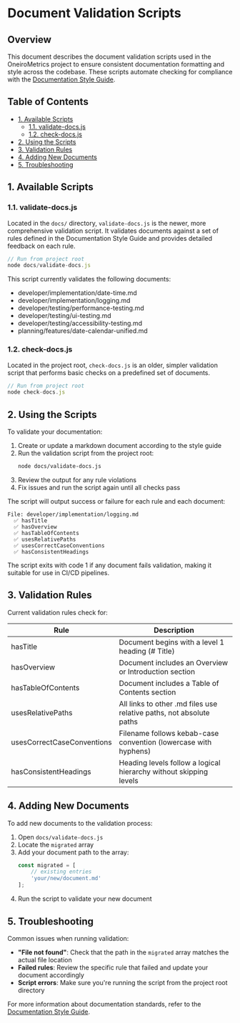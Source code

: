 # Document Validation Scripts

## Overview

This document describes the document validation scripts used in the OneiroMetrics project to ensure consistent documentation formatting and style across the codebase. These scripts automate checking for compliance with the [Documentation Style Guide](../../assets/templates/documentation-style-guide.md).

## Table of Contents

- [1. Available Scripts](#1-available-scripts)
  - [1.1. validate-docs.js](#11-validate-docsjs)
  - [1.2. check-docs.js](#12-check-docsjs)
- [2. Using the Scripts](#2-using-the-scripts)
- [3. Validation Rules](#3-validation-rules)
- [4. Adding New Documents](#4-adding-new-documents)
- [5. Troubleshooting](#5-troubleshooting)

## 1. Available Scripts

### 1.1. validate-docs.js

Located in the `docs/` directory, `validate-docs.js` is the newer, more comprehensive validation script. It validates documents against a set of rules defined in the Documentation Style Guide and provides detailed feedback on each rule.

```javascript
// Run from project root
node docs/validate-docs.js
```

This script currently validates the following documents:
- developer/implementation/date-time.md
- developer/implementation/logging.md
- developer/testing/performance-testing.md
- developer/testing/ui-testing.md
- developer/testing/accessibility-testing.md
- planning/features/date-calendar-unified.md

### 1.2. check-docs.js

Located in the project root, `check-docs.js` is an older, simpler validation script that performs basic checks on a predefined set of documents.

```javascript
// Run from project root
node check-docs.js
```

## 2. Using the Scripts

To validate your documentation:

1. Create or update a markdown document according to the style guide
2. Run the validation script from the project root:
   ```bash
   node docs/validate-docs.js
   ```
3. Review the output for any rule violations
4. Fix issues and run the script again until all checks pass

The script will output success or failure for each rule and each document:

```
File: developer/implementation/logging.md
  ✅ hasTitle
  ✅ hasOverview
  ✅ hasTableOfContents
  ✅ usesRelativePaths
  ✅ usesCorrectCaseConventions
  ✅ hasConsistentHeadings
```

The script exits with code 1 if any document fails validation, making it suitable for use in CI/CD pipelines.

## 3. Validation Rules

Current validation rules check for:

| Rule | Description |
|------|-------------|
| hasTitle | Document begins with a level 1 heading (# Title) |
| hasOverview | Document includes an Overview or Introduction section |
| hasTableOfContents | Document includes a Table of Contents section |
| usesRelativePaths | All links to other .md files use relative paths, not absolute paths |
| usesCorrectCaseConventions | Filename follows kebab-case convention (lowercase with hyphens) |
| hasConsistentHeadings | Heading levels follow a logical hierarchy without skipping levels |

## 4. Adding New Documents

To add new documents to the validation process:

1. Open `docs/validate-docs.js`
2. Locate the `migrated` array
3. Add your document path to the array:
   ```javascript
   const migrated = [
       // existing entries
       'your/new/document.md'
   ];
   ```
4. Run the script to validate your new document

## 5. Troubleshooting

Common issues when running validation:

- **"File not found"**: Check that the path in the `migrated` array matches the actual file location
- **Failed rules**: Review the specific rule that failed and update your document accordingly
- **Script errors**: Make sure you're running the script from the project root directory

For more information about documentation standards, refer to the [Documentation Style Guide](../../assets/templates/documentation-style-guide.md). 